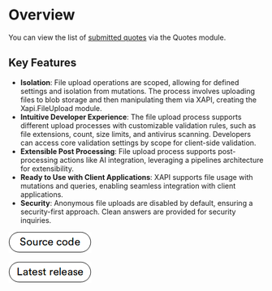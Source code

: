 # Overview

You can view the list of [submitted quotes](../../../../storefront/user-guide/shopping/submit-quotes) via the Quotes module.

## Key Features

* **Isolation**: File upload operations are scoped, allowing for defined settings and isolation from mutations. The process involves uploading files to blob storage and then manipulating them via XAPI, creating the Xapi.FileUpload module.
* **Intuitive Developer Experience**: The file upload process supports different upload processes with customizable validation rules, such as file extensions, count, size limits, and antivirus scanning. Developers can access core validation settings by scope for client-side validation.
* **Extensible Post Processing**: File upload process supports post-processing actions like AI integration, leveraging a pipelines architecture for extensibility.
* **Ready to Use with Client Applications**: XAPI supports file usage with mutations and queries, enabling seamless integration with client applications.
* **Security**: Anonymous file uploads are disabled by default, ensuring a security-first approach. Clean answers are provided for security inquiries.

[![Download module](media/source_code.png)](https://github.com/VirtoCommerce/vc-module-file-experience-api/releases)

[![Download module](media/latest_release.png)](https://github.com/VirtoCommerce/vc-module-file-experience-api/releases/latest)
